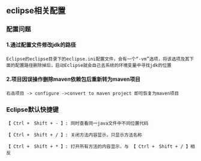## eclipse相关配置
### 配置问题
#### 1.通过配置文件修改jdk的路径
	Eclipse的eclipse目录下的eclipse.ini配置文件，会有一个“-vm”选项，将该选项及其下面的配置路径删除掉后，启动Eclipse就会自己去系统的环境变量中寻找jdk的位置

#### 2.项目因误操作删除maven依赖包后重新转为maven项目
	右击项目 -> configure ->convert to maven project 即可恢复为maven项目

### Eclipse默认快捷键 
	【 Ctrl +　Shift + - 】: 同时查看同一java文件中不同位置代码
	
	【 Ctrl +　Shift + / 】: 关闭方法内容显示，只显示方法名称	
	
	【 Ctrl +　Shift + * 】: 打开所有方法的内容显示，与	【 Ctrl +　Shift + / 】相反